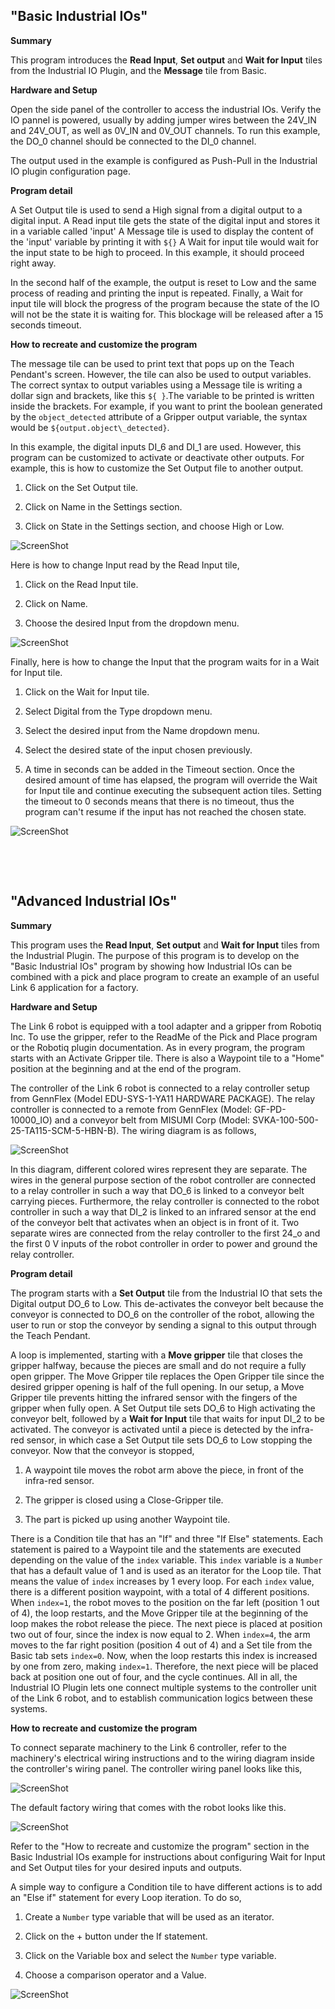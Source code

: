 ## "Basic Industrial IOs"


**Summary**

This program introduces the **Read Input**, **Set output** and
**Wait for Input** tiles from the Industrial IO Plugin, and the
**Message** tile from Basic.


**Hardware and Setup**

Open the side panel of the controller to access the industrial IOs. Verify the 
IO pannel is powered, usually by adding jumper wires between the 24V\_IN and 24V\_OUT,
as well as 0V\_IN and 0V\_OUT channels. To run this example, the DO\_0 channel should
be connected to the DI\_0 channel.

The output used in the example is configured as Push-Pull in the Industrial IO plugin
configuration page.


**Program detail**

A Set Output tile is used to send a High signal from a digital output to a digital input.
A Read input tile gets the state of the digital input and stores it in a variable called 'input'
A Message tile is used to display the content of the 'input' variable by printing it with `${}`
A Wait for input tile would wait for the input state to be high to proceed. In this example,
it should proceed right away.

In the second half of the example, the output is reset to Low and the same process of reading
and printing the input is repeated. Finally, a Wait for input tile will block the progress of
the program because the state of the IO will not be the state it is waiting for. This blockage
will be released after a 15 seconds timeout.



**How to recreate and customize the program**

The message tile can be used to print text that pops up on the Teach
Pendant's screen. However, the tile can also be used to output
variables. The correct syntax to output variables using a Message tile
is writing a dollar sign and brackets, like this `${ }`.The variable to
be printed is written inside the brackets. For example, if you want to
print the boolean generated by the `object_detected` attribute of a
Gripper output variable, the syntax would be
`${output.object\_detected}`.

In this example, the digital inputs DI\_6 and DI\_1 are used.
However, this program can be customized to activate or deactivate other
outputs. For example, this is how to customize the Set Output file to
another output.

1.  Click on the Set Output tile.

2.  Click on Name in the Settings section.

3.  Click on State in the Settings section, and choose High or Low.


![ScreenShot](Images/BasicIO1.png)


Here is how to change Input read by the Read Input tile,

1.  Click on the Read Input tile.

2.  Click on Name.

3.  Choose the desired Input from the dropdown menu.


![ScreenShot](Images/BasicIO2.png)


Finally, here is how to change the Input that the program waits for in a
Wait for Input tile.

1.  Click on the Wait for Input tile.

2.  Select Digital from the Type dropdown menu.

3.  Select the desired input from the Name dropdown menu.

4.  Select the desired state of the input chosen previously.

5.  A time in seconds can be added in the Timeout section. Once the
    desired amount of time has elapsed, the program will override the
    Wait for Input tile and continue executing the subsequent action
    tiles. Setting the timeout to 0 seconds means that there is no
    timeout, thus the program can't resume if the input has not
    reached the chosen state.


![ScreenShot](Images/BasicIO3.png)

&nbsp;

&nbsp;


## "Advanced Industrial IOs"


**Summary**

This program uses the **Read Input**, **Set output** and
**Wait for Input** tiles from the Industrial Plugin. The purpose of
this program is to develop on the "Basic Industrial IOs" program by
showing how Industrial IOs can be combined with a pick and place program
to create an example of an useful Link 6 application for a factory.


**Hardware and Setup**

The Link 6 robot is equipped with a tool adapter and a gripper from
Robotiq Inc. To use the gripper, refer to the ReadMe of the Pick and
Place program or the Robotiq plugin documentation. As in every program,
the program starts with an Activate Gripper tile. There is also a
Waypoint tile to a "Home" position at the beginning and at the end of
the program.

The controller of the Link 6 robot is connected to a relay controller
setup from GennFlex (Model EDU-SYS-1-YA11 HARDWARE PACKAGE). The relay
controller is connected to a remote from GennFlex (Model:
GF-PD-10000\_IO) and a conveyor belt from MISUMI Corp (Model:
SVKA-100-500-25-TA115-SCM-5-HBN-B). The wiring diagram is as follows,


![ScreenShot](Images/AdvancedIO1.png)


In this diagram, different colored wires represent they are separate.
The wires in the general purpose section of the robot controller are
connected to a relay controller in such a way that DO\_6 is linked to
a conveyor belt carrying pieces. Furthermore, the relay controller is
connected to the robot controller in such a way that DI\_2 is linked
to an infrared sensor at the end of the conveyor belt that activates
when an object is in front of it. Two separate wires are connected from
the relay controller to the first 24\_o and the first 0 V inputs of the
robot controller in order to power and ground the relay controller.


**Program detail**

The program starts with a **Set Output** tile from the Industrial IO
that sets the Digital output DO\_6 to Low. This de-activates the
conveyor belt because the conveyor is connected to DO\_6 on the
controller of the robot, allowing the user to run or stop the conveyor
by sending a signal to this output through the Teach Pendant.

A loop is implemented, starting with a **Move gripper** tile that
closes the gripper halfway, because the pieces are small and do not
require a fully open gripper. The Move Gripper tile replaces the Open
Gripper tile since the desired gripper opening is half of the full
opening. In our setup, a Move Gripper tile prevents hitting the infrared
sensor with the fingers of the gripper when fully open. A Set Output
tile sets DO\_6 to High activating the conveyor belt, followed by a
**Wait for Input** tile that waits for input DI\_2 to be
activated. The conveyor is activated until a piece is detected by the
infra-red sensor, in which case a Set Output tile sets DO\_6 to Low
stopping the conveyor. Now that the conveyor is stopped,

1.  A waypoint tile moves the robot arm above the piece, in front of the
     infra-red sensor.

2.  The gripper is closed using a Close-Gripper tile.

3.  The part is picked up using another Waypoint tile.

There is a Condition tile that has an "If" and three "If Else"
statements. Each statement is paired to a Waypoint tile and the
statements are executed depending on the value of the `index`
variable. This `index` variable is a `Number` that has a default
value of 1 and is used as an iterator for the Loop tile. That means the
value of `index` increases by 1 every loop. For each `index` value,
there is a different position waypoint, with a total of 4 different
positions. When `index=1`, the robot moves to the position on the far
left (position 1 out of 4), the loop restarts, and the Move Gripper tile
at the beginning of the loop makes the robot release the piece. The next
piece is placed at position two out of four, since the index is now
equal to 2. When `index=4`, the arm moves to the far right position
(position 4 out of 4) and a Set tile from the Basic tab sets
`index=0`. Now, when the loop restarts this index is increased by one
from zero, making `index=1`. Therefore, the next piece will be placed
back at position one out of four, and the cycle continues. All in all,
the Industrial IO Plugin lets one connect multiple systems to the
controller unit of the Link 6 robot, and to establish communication
logics between these systems.


**How to recreate and customize the program**

To connect separate machinery to the Link 6 controller, refer to the
machinery's electrical wiring instructions and to the wiring diagram
inside the controller's wiring panel. The controller wiring panel looks
like this,


![ScreenShot](Images/AdvancedIO2.png)


The default factory wiring that comes with the robot looks like this.


![ScreenShot](Images/AdvancedIO3.png)


Refer to the "How to recreate and customize the program" section in the
Basic Industrial IOs example for instructions about configuring Wait for
Input and Set Output tiles for your desired inputs and outputs.

A simple way to configure a Condition tile to have different actions is
to add an "Else if" statement for every Loop iteration. To do so,

1.  Create a `Number` type variable that will be used as an iterator.

2.  Click on the + button under the If statement.

3.  Click on the Variable box and select the `Number` type variable.

4.  Choose a comparison operator and a Value.


![ScreenShot](Images/AdvancedIO4.png)

&nbsp;

&nbsp;